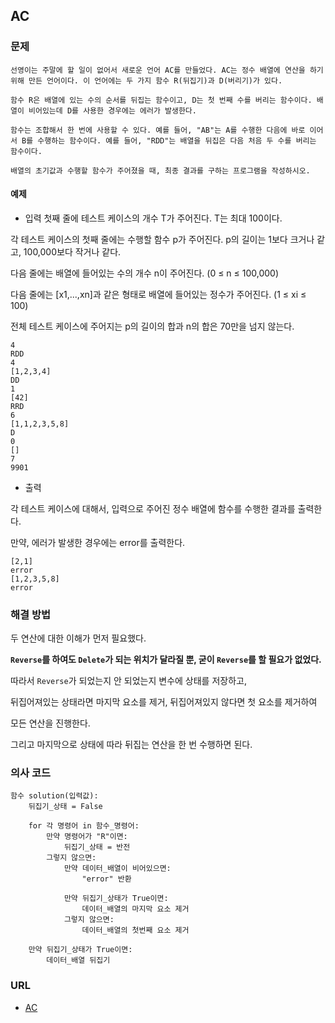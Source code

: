 ## AC
### 문제
```text
선영이는 주말에 할 일이 없어서 새로운 언어 AC를 만들었다. AC는 정수 배열에 연산을 하기 위해 만든 언어이다. 이 언어에는 두 가지 함수 R(뒤집기)과 D(버리기)가 있다.

함수 R은 배열에 있는 수의 순서를 뒤집는 함수이고, D는 첫 번째 수를 버리는 함수이다. 배열이 비어있는데 D를 사용한 경우에는 에러가 발생한다.

함수는 조합해서 한 번에 사용할 수 있다. 예를 들어, "AB"는 A를 수행한 다음에 바로 이어서 B를 수행하는 함수이다. 예를 들어, "RDD"는 배열을 뒤집은 다음 처음 두 수를 버리는 함수이다.

배열의 초기값과 수행할 함수가 주어졌을 때, 최종 결과를 구하는 프로그램을 작성하시오.
```

#### 예제
- 입력
첫째 줄에 테스트 케이스의 개수 T가 주어진다. T는 최대 100이다.

각 테스트 케이스의 첫째 줄에는 수행할 함수 p가 주어진다. p의 길이는 1보다 크거나 같고, 100,000보다 작거나 같다.

다음 줄에는 배열에 들어있는 수의 개수 n이 주어진다. (0 ≤ n ≤ 100,000)

다음 줄에는 [x1,...,xn]과 같은 형태로 배열에 들어있는 정수가 주어진다. (1 ≤ xi ≤ 100)

전체 테스트 케이스에 주어지는 p의 길이의 합과 n의 합은 70만을 넘지 않는다.
 
```text
4
RDD
4
[1,2,3,4]
DD
1
[42]
RRD
6
[1,1,2,3,5,8]
D
0
[]
7
9901
```

- 출력 

각 테스트 케이스에 대해서, 입력으로 주어진 정수 배열에 함수를 수행한 결과를 출력한다.

만약, 에러가 발생한 경우에는 error를 출력한다.

```text
[2,1]
error
[1,2,3,5,8]
error
```


### 해결 방법

두 연산에 대한 이해가 먼저 필요했다.

**`Reverse`를 하여도 `Delete`가 되는 위치가 달라질 뿐, 굳이 `Reverse`를 할 필요가 없었다.**

따라서 `Reverse`가 되었는지 안 되었는지 변수에 상태를 저장하고,

뒤집어져있는 상태라면 마지막 요소를 제거,
뒤집어져있지 않다면 첫 요소를 제거하여

모든 연산을 진행한다.

그리고 마지막으로 상태에 따라 뒤집는 연산을 한 번 수행하면 된다.


### 의사 코드
```text
함수 solution(입력값):
    뒤집기_상태 = False

    for 각 명령어 in 함수_명령어:
        만약 명령어가 "R"이면:
            뒤집기_상태 = 반전
        그렇지 않으면:
            만약 데이터_배열이 비어있으면:
                "error" 반환
            
            만약 뒤집기_상태가 True이면:
                데이터_배열의 마지막 요소 제거
            그렇지 않으면:
                데이터_배열의 첫번째 요소 제거

    만약 뒤집기_상태가 True이면:
        데이터_배열 뒤집기
```

### URL
- [AC](https://www.acmicpc.net/problem/5430)